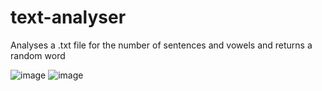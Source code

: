 # text-analyser
Analyses a .txt file for the number of sentences and vowels and returns a random word

![image](https://github.com/Valthefirst/text-analyser/assets/91992902/d6555f0f-9eaa-40b7-a6a1-10f3ba6af0fa)
![image](https://github.com/Valthefirst/text-analyser/assets/91992902/c3806a52-a250-4938-8951-45c9bd75339d)
